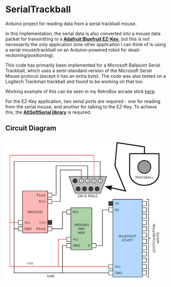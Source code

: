 # SerialTrackball

Arduino project for reading data from a serial trackball mouse.

In this implementation, the serial data is also converted into a mouse data packet for transmitting to a [**Adafruit Bluefruit EZ-Key**](https://www.adafruit.com/products/1535), but this is not necessarily the only application (one other application I can think of is using a serial mouse/trackball on an Arduino-powered robot for dead-reckoning/positioning).

This code has primarily been implemented for a Microsoft Ballpoint Serial Trackball, which uses a semi-standard version of the Microsoft Serial Mouse protocol (except it has an extra byte). The code was also tested on a Logitech Trackman trackball and found to be working on that too. 

Working example of this can be seen in my RetroBox arcade stick [here](https://www.youtube.com/watch?v=q-1sBoGaoQ0).

For the EZ-Key application, two serial ports are required - one for reading from the serial mouse, and another for talking to the EZ-Key. To achieve this, the [**AltSoftSerial library**](https://www.pjrc.com/teensy/td_libs_AltSoftSerial.html) is required.



## Circuit Diagram

![EZ-Key circuit diagram](https://raw.githubusercontent.com/UltraMegaPhil/SerialTrackball/master/images/trackball-bluefruit-circuit.png)
